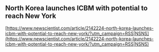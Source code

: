 ## North Korea launches ICBM with potential to reach New York
  
  [https://www.newscientist.com/article/2142224-north-korea-launches-icbm-with-potential-to-reach-new-york/?utm_campaign=RSS|NSNS](https://www.newscientist.com/article/2142224-north-korea-launches-icbm-with-potential-to-reach-new-york/?utm_campaign=RSS|NSNS)